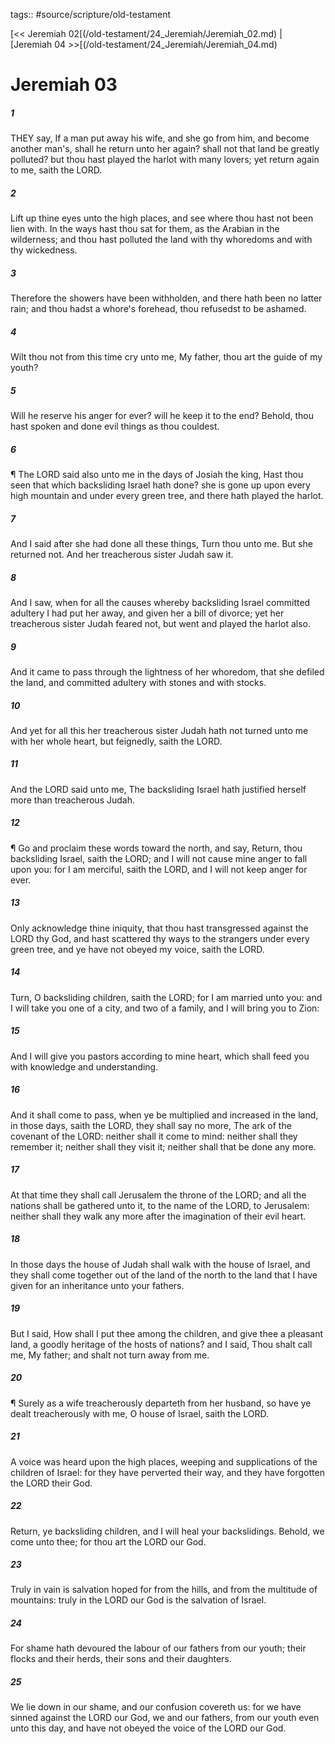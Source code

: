 tags:: #source/scripture/old-testament

[<< Jeremiah 02[(/old-testament/24_Jeremiah/Jeremiah_02.md) | [Jeremiah 04 >>[(/old-testament/24_Jeremiah/Jeremiah_04.md)

# Jeremiah 03

##### 1

THEY say, If a man put away his wife, and she go from him, and become another man's, shall he return unto her again? shall not that land be greatly polluted? but thou hast played the harlot with many lovers; yet return again to me, saith the LORD.

##### 2

Lift up thine eyes unto the high places, and see where thou hast not been lien with. In the ways hast thou sat for them, as the Arabian in the wilderness; and thou hast polluted the land with thy whoredoms and with thy wickedness.

##### 3

Therefore the showers have been withholden, and there hath been no latter rain; and thou hadst a whore's forehead, thou refusedst to be ashamed.

##### 4

Wilt thou not from this time cry unto me, My father, thou art the guide of my youth?

##### 5

Will he reserve his anger for ever? will he keep it to the end? Behold, thou hast spoken and done evil things as thou couldest.

##### 6

¶ The LORD said also unto me in the days of Josiah the king, Hast thou seen that which backsliding Israel hath done? she is gone up upon every high mountain and under every green tree, and there hath played the harlot.

##### 7

And I said after she had done all these things, Turn thou unto me. But she returned not. And her treacherous sister Judah saw it.

##### 8

And I saw, when for all the causes whereby backsliding Israel committed adultery I had put her away, and given her a bill of divorce; yet her treacherous sister Judah feared not, but went and played the harlot also.

##### 9

And it came to pass through the lightness of her whoredom, that she defiled the land, and committed adultery with stones and with stocks.

##### 10

And yet for all this her treacherous sister Judah hath not turned unto me with her whole heart, but feignedly, saith the LORD.

##### 11

And the LORD said unto me, The backsliding Israel hath justified herself more than treacherous Judah.

##### 12

¶ Go and proclaim these words toward the north, and say, Return, thou backsliding Israel, saith the LORD; and I will not cause mine anger to fall upon you: for I am merciful, saith the LORD, and I will not keep anger for ever.

##### 13

Only acknowledge thine iniquity, that thou hast transgressed against the LORD thy God, and hast scattered thy ways to the strangers under every green tree, and ye have not obeyed my voice, saith the LORD.

##### 14

Turn, O backsliding children, saith the LORD; for I am married unto you: and I will take you one of a city, and two of a family, and I will bring you to Zion:

##### 15

And I will give you pastors according to mine heart, which shall feed you with knowledge and understanding.

##### 16

And it shall come to pass, when ye be multiplied and increased in the land, in those days, saith the LORD, they shall say no more, The ark of the covenant of the LORD: neither shall it come to mind: neither shall they remember it; neither shall they visit it; neither shall that be done any more.

##### 17

At that time they shall call Jerusalem the throne of the LORD; and all the nations shall be gathered unto it, to the name of the LORD, to Jerusalem: neither shall they walk any more after the imagination of their evil heart.

##### 18

In those days the house of Judah shall walk with the house of Israel, and they shall come together out of the land of the north to the land that I have given for an inheritance unto your fathers.

##### 19

But I said, How shall I put thee among the children, and give thee a pleasant land, a goodly heritage of the hosts of nations? and I said, Thou shalt call me, My father; and shalt not turn away from me.

##### 20

¶ Surely as a wife treacherously departeth from her husband, so have ye dealt treacherously with me, O house of Israel, saith the LORD.

##### 21

A voice was heard upon the high places, weeping and supplications of the children of Israel: for they have perverted their way, and they have forgotten the LORD their God.

##### 22

Return, ye backsliding children, and I will heal your backslidings. Behold, we come unto thee; for thou art the LORD our God.

##### 23

Truly in vain is salvation hoped for from the hills, and from the multitude of mountains: truly in the LORD our God is the salvation of Israel.

##### 24

For shame hath devoured the labour of our fathers from our youth; their flocks and their herds, their sons and their daughters.

##### 25

We lie down in our shame, and our confusion covereth us: for we have sinned against the LORD our God, we and our fathers, from our youth even unto this day, and have not obeyed the voice of the LORD our God.
